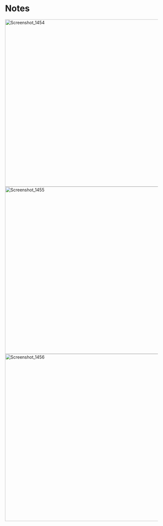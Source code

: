 # Notes

<img width="550" alt="Screenshot_1454" src="https://user-images.githubusercontent.com/13994900/83585885-9e2c8900-a510-11ea-93c1-10a1fbfe86db.png">

<img width="550" alt="Screenshot_1455" src="https://user-images.githubusercontent.com/13994900/83585959-d3d17200-a510-11ea-938e-ff94b1ad26f1.png">

<img width="550" alt="Screenshot_1456" src="https://user-images.githubusercontent.com/13994900/83586007-024f4d00-a511-11ea-94f6-80d4c5015fe9.png">

